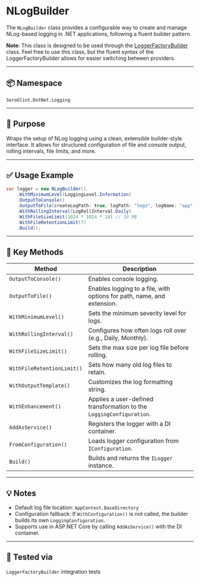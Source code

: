 # NLogBuilder

The `NLogBuilder` class provides a configurable way to create and manage NLog-based logging in .NET applications, following a fluent builder pattern.

**Note**: This class is designed to be used through the [LoggerFactoryBuilder](LoggerFactoryBuilder.md) class. Feel free to use this class, but the fluent syntax of the LoggerFactoryBuilder allows for easier switching between providers.

---

## 📦 Namespace

`SeroGlint.DotNet.Logging`

---

## 🧰 Purpose

Wraps the setup of NLog logging using a clean, extensible builder-style interface. It allows for structured configuration of file and console output, rolling intervals, file limits, and more.

---

## ✅ Usage Example

```csharp
var logger = new NLogBuilder()
    .WithMinimumLevel(LoggingLevel.Information)
    .OutputToConsole()
    .OutputToFile(createLogPath: true, logPath: "logs", logName: "app", logExtension: "log")
    .WithRollingInterval(LogRollInterval.Daily)
    .WithFileSizeLimit(1024 * 1024 * 10) // 10 MB
    .WithFileRetentionLimit(7)
    .Build();
```

---

## 🔧 Key Methods

| Method | Description |
|--------|-------------|
| `OutputToConsole()` | Enables console logging. |
| `OutputToFile()` | Enables logging to a file, with options for path, name, and extension. |
| `WithMinimumLevel()` | Sets the minimum severity level for logs. |
| `WithRollingInterval()` | Configures how often logs roll over (e.g., Daily, Monthly). |
| `WithFileSizeLimit()` | Sets the max size per log file before rolling. |
| `WithFileRetentionLimit()` | Sets how many old log files to retain. |
| `WithOutputTemplate()` | Customizes the log formatting string. |
| `WithEnhancement()` | Applies a user-defined transformation to the `LoggingConfiguration`. |
| `AddAsService()` | Registers the logger with a DI container. |
| `FromConfiguration()` | Loads logger configuration from `IConfiguration`. |
| `Build()` | Builds and returns the `ILogger` instance. |

---

## 💡 Notes

- Default log file location: `AppContext.BaseDirectory`
- Configuration fallback: If `WithConfiguration()` is not called, the builder builds its own `LoggingConfiguration`.
- Supports use in ASP.NET Core by calling `AddAsService()` with the DI container.

---

## 🧪 Tested via

`LoggerFactoryBuilder` integration tests
